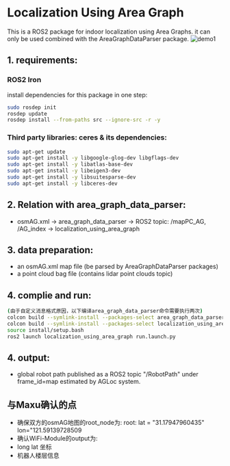 # Localization Using Area Graph

This is a ROS2 package for indoor localization using Area Graphs. it can only be used combined with the AreaGraphDataParser package.
![demo1](images/demo1.png)


## 1. requirements:

### ROS2 Iron
install dependencies for this package in one step:
```bash
sudo rosdep init
rosdep update
rosdep install --from-paths src --ignore-src -r -y
```

### Third party libraries: ceres & its dependencies:
```bash
sudo apt-get update
sudo apt-get install -y libgoogle-glog-dev libgflags-dev
sudo apt-get install -y libatlas-base-dev
sudo apt-get install -y libeigen3-dev
sudo apt-get install -y libsuitesparse-dev
sudo apt-get install -y libceres-dev
```

## 2. Relation with area_graph_data_parser:

 - osmAG.xml -> area_graph_data_parser -> ROS2 topic: /mapPC_AG, /AG_index -> localization_using_area_graph

## 3. data preparation:
 - an osmAG.xml map file (be parsed by AreaGraphDataParser packages)
 - a point cloud bag file (contains lidar point clouds topic)

## 4. complie and run:
```bash
(由于自定义消息格式原因，以下编译area_graph_data_parser命令需要执行两次)
colcon build --symlink-install --packages-select area_graph_data_parser 
colcon build --symlink-install --packages-select localization_using_area_graph
source install/setup.bash
ros2 launch localization_using_area_graph run.launch.py
```
## 4. output:
 - global robot path published as a ROS2 topic "/RobotPath" under frame_id=map estimated by AGLoc system.


## 与Maxu确认的点
 - 确保双方的osmAG地图的root_node为: root: lat = "31.17947960435" lon="121.59139728509
 - 确认WiFi-Module的output为:
  - long lat 坐标
  - 机器人楼层信息
